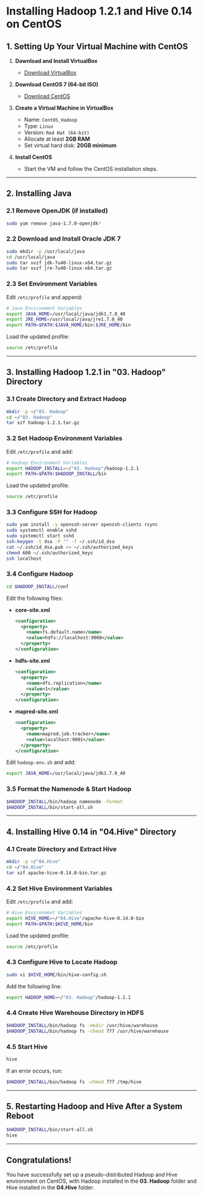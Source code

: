 # Installing Hadoop 1.2.1 and Hive 0.14 on CentOS

## 1. Setting Up Your Virtual Machine with CentOS

1. **Download and Install VirtualBox**  
   - [Download VirtualBox](https://www.virtualbox.org/wiki/Downloads)

2. **Download CentOS 7 (64-bit ISO)**  
   - [Download CentOS](https://www.centos.org/download/)

3. **Create a Virtual Machine in VirtualBox**  
   - Name: `CentOS_Hadoop`
   - Type: `Linux`
   - Version: `Red Hat (64-bit)`
   - Allocate at least **2GB RAM**
   - Set virtual hard disk: **20GB minimum**

4. **Install CentOS**  
   - Start the VM and follow the CentOS installation steps.

---

## 2. Installing Java

### 2.1 Remove OpenJDK (if installed)
```bash
sudo yum remove java-1.7.0-openjdk*
```

### 2.2 Download and Install Oracle JDK 7
```bash
sudo mkdir -p /usr/local/java
cd /usr/local/java
sudo tar xvzf jdk-7u40-linux-x64.tar.gz
sudo tar xvzf jre-7u40-linux-x64.tar.gz
```

### 2.3 Set Environment Variables
Edit `/etc/profile` and append:
```bash
# Java Environment Variables
export JAVA_HOME=/usr/local/java/jdk1.7.0_40
export JRE_HOME=/usr/local/java/jre1.7.0_40
export PATH=$PATH:$JAVA_HOME/bin:$JRE_HOME/bin
```
Load the updated profile:
```bash
source /etc/profile
```

---

## 3. Installing Hadoop 1.2.1 in "03. Hadoop" Directory

### 3.1 Create Directory and Extract Hadoop
```bash
mkdir -p ~/"03. Hadoop"
cd ~/"03. Hadoop"
tar xzf hadoop-1.2.1.tar.gz
```

### 3.2 Set Hadoop Environment Variables
Edit `/etc/profile` and add:
```bash
# Hadoop Environment Variables
export HADOOP_INSTALL=~/"03. Hadoop"/hadoop-1.2.1
export PATH=$PATH:$HADOOP_INSTALL/bin
```
Load the updated profile:
```bash
source /etc/profile
```

### 3.3 Configure SSH for Hadoop
```bash
sudo yum install -y openssh-server openssh-clients rsync
sudo systemctl enable sshd
sudo systemctl start sshd
ssh-keygen -t dsa -P "" -f ~/.ssh/id_dsa
cat ~/.ssh/id_dsa.pub >> ~/.ssh/authorized_keys
chmod 600 ~/.ssh/authorized_keys
ssh localhost
```

### 3.4 Configure Hadoop
```bash
cd $HADOOP_INSTALL/conf
```
Edit the following files:

- **core-site.xml**
  ```xml
  <configuration>
    <property>
      <name>fs.default.name</name>
      <value>hdfs://localhost:9000</value>
    </property>
  </configuration>
  ```

- **hdfs-site.xml**
  ```xml
  <configuration>
    <property>
      <name>dfs.replication</name>
      <value>1</value>
    </property>
  </configuration>
  ```

- **mapred-site.xml**
  ```xml
  <configuration>
    <property>
      <name>mapred.job.tracker</name>
      <value>localhost:9001</value>
    </property>
  </configuration>
  ```

Edit `hadoop-env.sh` and add:
```bash
export JAVA_HOME=/usr/local/java/jdk1.7.0_40
```

### 3.5 Format the Namenode & Start Hadoop
```bash
$HADOOP_INSTALL/bin/hadoop namenode -format
$HADOOP_INSTALL/bin/start-all.sh
```

---

## 4. Installing Hive 0.14 in "04.Hive" Directory

### 4.1 Create Directory and Extract Hive
```bash
mkdir -p ~/"04.Hive"
cd ~/"04.Hive"
tar xzf apache-hive-0.14.0-bin.tar.gz
```

### 4.2 Set Hive Environment Variables
Edit `/etc/profile` and add:
```bash
# Hive Environment Variables
export HIVE_HOME=~/"04.Hive"/apache-hive-0.14.0-bin
export PATH=$PATH:$HIVE_HOME/bin
```
Load the updated profile:
```bash
source /etc/profile
```

### 4.3 Configure Hive to Locate Hadoop
```bash
sudo vi $HIVE_HOME/bin/hive-config.sh
```
Add the following line:
```bash
export HADOOP_HOME=~/"03. Hadoop"/hadoop-1.2.1
```

### 4.4 Create Hive Warehouse Directory in HDFS
```bash
$HADOOP_INSTALL/bin/hadoop fs -mkdir /usr/hive/warehouse
$HADOOP_INSTALL/bin/hadoop fs -chmod 777 /usr/hive/warehouse
```

### 4.5 Start Hive
```bash
hive
```
If an error occurs, run:
```bash
$HADOOP_INSTALL/bin/hadoop fs -chmod 777 /tmp/hive
```

---

## 5. Restarting Hadoop and Hive After a System Reboot

```bash
$HADOOP_INSTALL/bin/start-all.sh
hive
```

---

## Congratulations!

You have successfully set up a pseudo-distributed Hadoop and Hive environment on CentOS, with Hadoop installed in the **03. Hadoop** folder and Hive installed in the **04.Hive** folder.
